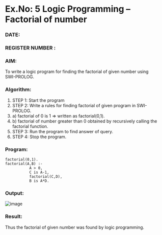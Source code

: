 # Ex.No: 5   Logic Programming – Factorial of number   
### DATE:                                                                            
### REGISTER NUMBER : 
### AIM: 
To  write  a logic program for finding the factorial of given number using SWI-PROLOG. 
### Algorithm:
1. STEP 1: Start the program
2. STEP 2:  Write a rules for finding factorial of given program in SWI-PROLOG.
3.   a)	factorial of 0 is 1 => written as factorial(0,1).
4.   b)	factorial of number greater than 0 obtained by recursively calling the factorial    function.
5. STEP 3: Run the program  to find answer of  query.
6. STEP 4: Stop the program.

### Program:
```
factorial(0,1).
factorial(A,B) :-  
           A > 0, 
           C is A-1,
           factorial(C,D),
           B is A*D.
```



### Output:

![image](https://github.com/Irenejecinthamerlin/AI_Lab_2023-24/assets/128350225/9b58ca5a-ed54-46d3-92d2-93ef19aa694f)


### Result:
Thus the factorial of given number was found by logic programming. 
